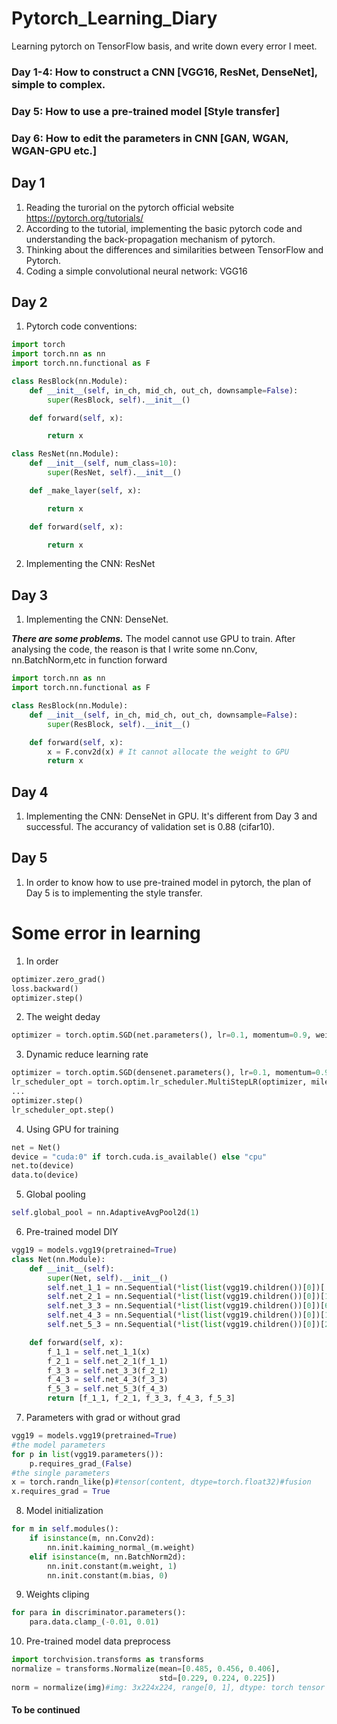 # Pytorch_Learning_Diary
Learning pytorch on TensorFlow basis, and write down every error I meet.
### Day 1-4: How to construct a CNN [VGG16, ResNet, DenseNet], simple to complex.
###   Day 5: How to use a pre-trained model [Style transfer]
###   Day 6: How to edit the parameters in CNN [GAN, WGAN, WGAN-GPU etc.]
## Day 1 
1. Reading the turorial on the pytorch official website https://pytorch.org/tutorials/
2. According to the tutorial, implementing the basic pytorch code and understanding the back-propagation mechanism of pytorch.
3. Thinking about the differences and similarities between TensorFlow and Pytorch.
4. Coding a simple convolutional neural network: VGG16

## Day 2
1. Pytorch code conventions:

```Python
import torch
import torch.nn as nn
import torch.nn.functional as F

class ResBlock(nn.Module):
    def __init__(self, in_ch, mid_ch, out_ch, downsample=False):
        super(ResBlock, self).__init__()

    def forward(self, x):

        return x

class ResNet(nn.Module):
    def __init__(self, num_class=10):
        super(ResNet, self).__init__()

    def _make_layer(self, x):

        return x

    def forward(self, x):

        return x

```
2. Implementing the CNN: ResNet
## Day 3
1. Implementing the CNN: DenseNet. 

***There are some problems.***
The model cannot use GPU to train. After analysing the code, the reason is that I write some nn.Conv, nn.BatchNorm,etc in function forward
```Python
import torch.nn as nn
import torch.nn.functional as F

class ResBlock(nn.Module):
    def __init__(self, in_ch, mid_ch, out_ch, downsample=False):
        super(ResBlock, self).__init__()

    def forward(self, x):
        x = F.conv2d(x) # It cannot allocate the weight to GPU
        return x
```
## Day 4
1. Implementing the CNN: DenseNet in GPU. It's different from Day 3 and successful. The accurancy of validation set is 0.88 (cifar10).

## Day 5
1. In order to know how to use pre-trained model in pytorch, the plan of Day 5 is to implementing the style transfer.
# Some error in learning
1. In order
```Python
optimizer.zero_grad()
loss.backward()
optimizer.step()
```        
2. The weight deday
```Python
optimizer = torch.optim.SGD(net.parameters(), lr=0.1, momentum=0.9, weight_decay=1e-4)
```
3. Dynamic reduce learning rate
```Python
optimizer = torch.optim.SGD(densenet.parameters(), lr=0.1, momentum=0.9, weight_decay=1e-4)
lr_scheduler_opt = torch.optim.lr_scheduler.MultiStepLR(optimizer, milestones=[50000, 75000], gamma=0.1)
...
optimizer.step()
lr_scheduler_opt.step()
```
4. Using GPU for training
```Python
net = Net()
device = "cuda:0" if torch.cuda.is_available() else "cpu"
net.to(device)
data.to(device)
```
5. Global pooling
```Python
self.global_pool = nn.AdaptiveAvgPool2d(1)
```
6. Pre-trained model DIY
```Python
vgg19 = models.vgg19(pretrained=True)
class Net(nn.Module):
    def __init__(self):
        super(Net, self).__init__()
        self.net_1_1 = nn.Sequential(*list(list(vgg19.children())[0])[:1])
        self.net_2_1 = nn.Sequential(*list(list(vgg19.children())[0])[1:6])
        self.net_3_3 = nn.Sequential(*list(list(vgg19.children())[0])[6:15])
        self.net_4_3 = nn.Sequential(*list(list(vgg19.children())[0])[15:24])
        self.net_5_3 = nn.Sequential(*list(list(vgg19.children())[0])[24:33])

    def forward(self, x):
        f_1_1 = self.net_1_1(x)
        f_2_1 = self.net_2_1(f_1_1)
        f_3_3 = self.net_3_3(f_2_1)
        f_4_3 = self.net_4_3(f_3_3)
        f_5_3 = self.net_5_3(f_4_3)
        return [f_1_1, f_2_1, f_3_3, f_4_3, f_5_3]
```
7. Parameters with grad or without grad
```Python
vgg19 = models.vgg19(pretrained=True)
#the model parameters
for p in list(vgg19.parameters()):
    p.requires_grad_(False)
#the single parameters
x = torch.randn_like(p)#tensor(content, dtype=torch.float32)#fusion
x.requires_grad = True
```
8. Model initialization
```Python
for m in self.modules():
    if isinstance(m, nn.Conv2d):
        nn.init.kaiming_normal_(m.weight)
    elif isinstance(m, nn.BatchNorm2d):
        nn.init.constant(m.weight, 1)
        nn.init.constant(m.bias, 0)
```
9. Weights cliping
```Python
for para in discriminator.parameters():
    para.data.clamp_(-0.01, 0.01)
```
10. Pre-trained model data preprocess
```Python
import torchvision.transforms as transforms
normalize = transforms.Normalize(mean=[0.485, 0.456, 0.406],
                                 std=[0.229, 0.224, 0.225])
norm = normalize(img)#img: 3x224x224, range[0, 1], dtype: torch tensor
```
#### To be continued
